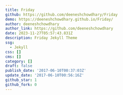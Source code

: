 ```yaml
---
title: Friday
github: https://github.com/deeneshchowdhary/Friday
demo: https://deeneshchowdhary.github.io/Friday/
author: deeneshchowdhary
author_link: https://github.com/deeneshchowdhary
date: 2023-11-27T05:57:43.831Z
description: Friday Jekyll Theme
ssg:
  - Jekyll
css: []
cms: []
category: []
draft: false
publish_date: '2017-06-10T00:37:03Z'
update_date: '2017-06-10T00:56:16Z'
github_star: 1
github_fork: 0
---
```

